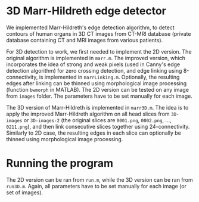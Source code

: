 # 3D Marr-Hildreth edge detector

We implemented Marr-Hildreth's edge detection algorithm, to detect contours of human organs in 3D CT images from CT-MRI database (private database containing CT and MRI images from various patients).

For 3D detection to work, we first needed to implement the 2D version. The original algorithm is implemented in `marr.m`. The improved version, which incorporates the idea of strong and weak pixels (used in Canny's edge detection algorithm) for zero crossing detection, and edge linking using 8-connectivity, is implemented in `marrLinking.m`. Optionally, the resulting edges after linking can be thinned using morphological image processing (function `bwmorph` in MATLAB). The 2D version can be tested on any image from `images` folder. The parameters have to be set manually for each image.

The 3D version of Marr-Hildreth is implemented in `marr3D.m`. The idea is to apply the improved Marr-Hildreth algorithm on all head slices from `3D-images` or `3D-images-2` (the original slices are `0001.png`, `0002.png`, ..., `0211.png`), and then link consecutive slices together using 24-connectivity. Similarly to 2D case, the resulting edges in each slice can optionally be thinned using morphological image processing.


# Running the program

The 2D version can be ran from `run.m`, while the 3D version can be ran from `run3D.m`. Again, all parameters have to be set manually for each image (or set of images).
